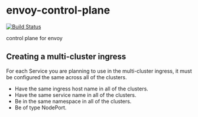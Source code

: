 # envoy-control-plane
[![Build Status](https://drone6.target.com/api/badges/Kubernetes/envoy-control-plane/status.svg)](https://drone6.target.com/Kubernetes/envoy-control-plane)

control plane for envoy

## Creating a multi-cluster ingress


For each Service you are planning to use in the multi-cluster ingress, it must be configured the same across all of the clusters.

* Have the same ingress host name in all of the clusters.
* Have the same service name in all of the clusters.
* Be in the same namespace in all of the clusters.
* Be of type NodePort.

